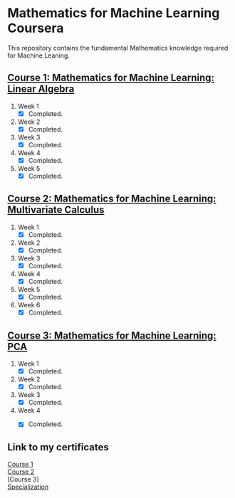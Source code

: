 # Mathematics for Machine Learning Coursera
This repository contains the fundamental Mathematics knowledge required for Machine Leaning.

## [Course 1: Mathematics for Machine Learning: Linear Algebra](https://www.coursera.org/learn/linear-algebra-machine-learning/)

1. Week 1
    - [x] Completed.
2. Week 2
    - [x] Completed.
3. Week 3
    - [x] Completed.
4. Week 4
    - [x] Completed.
5. Week 5
    - [x] Completed.

## [Course 2: Mathematics for Machine Learning: Multivariate Calculus](https://www.coursera.org/learn/multivariate-calculus-machine-learning/)

1. Week 1
    - [x] Completed.
2. Week 2
    - [x] Completed.
3. Week 3
    - [x] Completed.
4. Week 4
    - [x] Completed.
5. Week 5
    - [x] Completed.
6. Week 6
    - [x] Completed.
    
## [Course 3: Mathematics for Machine Learning: PCA](https://www.coursera.org/learn/pca-machine-learning/)

1. Week 1
    - [x] Completed.
2. Week 2
    - [x] Completed.
3. Week 3
    - [x] Completed.
4. Week 4
    - [x] Completed.
    
    
## Link to my certificates
[Course 1](https://www.coursera.org/account/accomplishments/verify/GJS2K9XUDU4T)</br>
[Course 2](https://www.coursera.org/account/accomplishments/verify/5NEQTSKMQQ8A)</br>
[Course 3]</br>
[Specialization](https://www.coursera.org/account/accomplishments/specialization/CDCUY6CFHB34)
